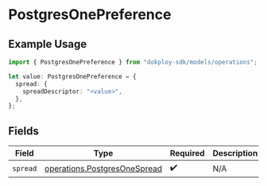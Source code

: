 # PostgresOnePreference

## Example Usage

```typescript
import { PostgresOnePreference } from "dokploy-sdk/models/operations";

let value: PostgresOnePreference = {
  spread: {
    spreadDescriptor: "<value>",
  },
};
```

## Fields

| Field                                                                        | Type                                                                         | Required                                                                     | Description                                                                  |
| ---------------------------------------------------------------------------- | ---------------------------------------------------------------------------- | ---------------------------------------------------------------------------- | ---------------------------------------------------------------------------- |
| `spread`                                                                     | [operations.PostgresOneSpread](../../models/operations/postgresonespread.md) | :heavy_check_mark:                                                           | N/A                                                                          |